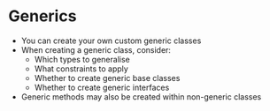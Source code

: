 ﻿# Generics #

- You can create your own custom generic classes
- When creating a generic class, consider:
  - Which types to generalise
  - What constraints to apply
  - Whether to create generic base classes
  - Whether to create generic interfaces
- Generic methods may also be created within non-generic classes
